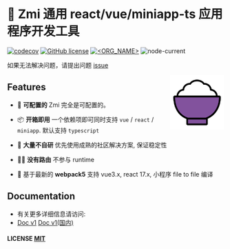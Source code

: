 # 🎃 Zmi 通用 react/vue/miniapp-ts 应用程序开发工具

[![codecov](https://codecov.io/gh/l-zoy/zmi/branch/main/graph/badge.svg?token=804YLQMX9B)](https://codecov.io/gh/l-zoy/zmi) [![GitHub license](https://img.shields.io/github/license/l-zoy/zmi)](https://github.com/l-zoy/zmi/blob/master/LICENSE) [![<ORG_NAME>](https://circleci.com/gh/l-zoy/zmi.svg?style=svg)](https://app.circleci.com/pipelines/github/l-zoy/zmi) ![node-current](https://img.shields.io/node/v/zmi)

如果无法解决问题，请提出问题 [issue](https://github.com/l-zoy/zmi/issues/new)

<img alt="Logo" align="right" src="./website/static/img/logo.svg" width="25%" />

## Features

- 🔩 **可配置的** Zmi 完全是可配置的。

- 📦 **开箱即用** 一个依赖项即可同时支持 `vue` / `react` / `miniapp`. 默认支持 `typescript`

- 🙅 **大量不自研** 优先使用成熟的社区解决方案, 保证稳定性

- 🤷‍♂️ **没有路由** 不参与 runtime

- 🎉 基于最新的 **webpack5** 支持 vue3.x, react 17.x, 小程序 file to file 编译

## Documentation

- 有关更多详细信息请访问:
- [Doc v1](https://l-zoy.github.io/zmi/) [Doc v1(国内)](https://zaire.gitee.io/zmi/)

#### LICENSE [MIT](https://github.com/l-zoy/zmi/blob/main/LICENSE)
